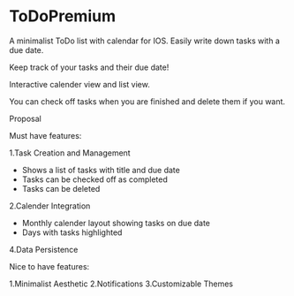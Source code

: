 # ToDoPremium
A minimalist ToDo list with calendar for IOS. 
Easily write down tasks with a due date. 

Keep track of your tasks and their due date!

Interactive calender view and list view.

You can check off tasks when you are finished and delete them if you want.

Proposal

Must have features:

1.Task Creation and Management
  * Shows a list of tasks with title and due date
  * Tasks can be checked off as completed
  * Tasks can be deleted

2.Calender Integration
  * Monthly calender layout showing tasks on due date
  * Days with tasks highlighted

4.Data Persistence

Nice to have features:

1.Minimalist Aesthetic
2.Notifications
3.Customizable Themes
